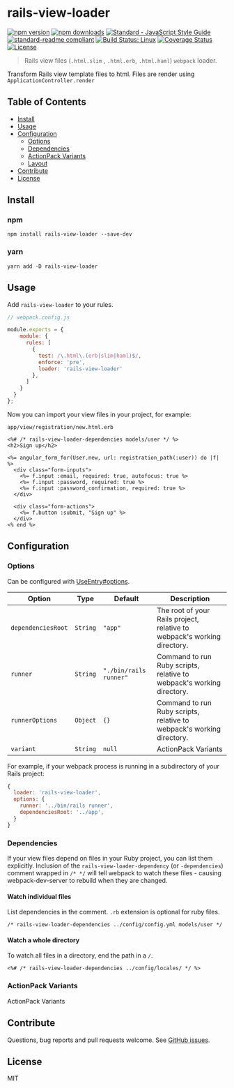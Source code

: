 # rails-view-loader

[![npm
version](https://img.shields.io/npm/v/rails-view-loader.svg)](https://www.npmjs.com/package/rails-view-loader)
[![npm
downloads](https://img.shields.io/npm/dm/rails-view-loader.svg)](https://npm-stat.com/charts.html?package=rails-view-loader&from=2017-8-28)
[![Standard - JavaScript Style Guide](https://img.shields.io/badge/code%20style-standard-brightgreen.svg)](http://standardjs.com/)
[![standard-readme compliant](https://img.shields.io/badge/standard--readme-OK-green.svg)](https://github.com/RichardLitt/standard-readme)
[![Build Status: Linux](https://img.shields.io/travis/aptx4869/rails-view-loader.svg)](https://travis-ci.org/aptx4869/rails-view-loader)
[![Coverage Status](https://coveralls.io/repos/github/aptx4869/rails-view-loader/badge.svg?branch=master)](https://coveralls.io/github/aptx4869/rails-view-loader?branch=master)
[![License](http://img.shields.io/badge/license-MIT-brightgreen.svg)](http://opensource.org/licenses/MIT)

> Rails view files (`.html.slim` , `.html.erb`, `.html.haml`) `webpack` loader.

Transform Rails view template files to html.
Files are render using `ApplicationController.render`

## Table of Contents

- [Install](#install)
- [Usage](#usage)
- [Configuration](#configuration)
  - [Options](#options)
  - [Dependencies](#dependencies)
  - [ActionPack Variants](#actionpack-variants)
  - [Layout](#layout)
- [Contribute](#contribute)
- [License](#license)

## Install

### npm

```
npm install rails-view-loader --save-dev
```

### yarn

```
yarn add -D rails-view-loader
```

## Usage

Add `rails-view-loader` to your rules.

```js
// webpack.config.js

module.exports = {
    module: {
      rules: [
        {
          test: /\.html\.(erb|slim|haml)$/,
          enforce: 'pre',
          loader: 'rails-view-loader'
        },
      ]
    }
  }
};
```

Now you can import your view files in your project, for example:

`app/view/registration/new.html.erb`

```erb
<%# /* rails-view-loader-dependencies models/user */ %>
<h2>Sign up</h2>

<%= angular_form_for(User.new, url: registration_path(:user)) do |f| %>
  <div class="form-inputs">
    <%= f.input :email, required: true, autofocus: true %>
    <%= f.input :password, required: true %>
    <%= f.input :password_confirmation, required: true %>
  </div>

  <div class="form-actions">
    <%= f.button :submit, "Sign up" %>
  </div>
<% end %>
```

## Configuration

### Options

Can be configured with [UseEntry#options](https://webpack.js.org/configuration/module/#useentry).

| Option | Type | Default | Description |
| ------ |----- | ------- | ----------- |
| `dependenciesRoot` | `String` | `"app"` | The root of your Rails project, relative to webpack's working directory. |
| `runner` | `String` |  `"./bin/rails runner"` | Command to run Ruby scripts, relative to webpack's working directory. |
| `runnerOptions` | `Object` | `{}` | Command to run Ruby scripts, relative to webpack's working directory. |
| `variant` | `String` | `null` | ActionPack Variants |

For example, if your webpack process is running in a subdirectory of your Rails project:

```js
{
  loader: 'rails-view-loader',
  options: {
    runner: '../bin/rails runner',
    dependenciesRoot: '../app',
  }
}
```

### Dependencies

If your view files depend on files in your Ruby project, you can list them explicitly.
Inclusion of the `rails-view-loader-dependency` (or `-dependencies`) comment
wrapped in `/* */` will tell webpack to watch these files -
causing webpack-dev-server to rebuild when they are changed.

#### Watch individual files

List dependencies in the comment. `.rb` extension is optional for ruby files.

```slim
/* rails-view-loader-dependencies ../config/config.yml models/user */
```

#### Watch a whole directory

To watch all files in a directory, end the path in a `/`.

```erb
<%# /* rails-view-loader-dependencies ../config/locales/ */ %>
```

### ActionPack Variants

ActionPack Variants

## Contribute

Questions, bug reports and pull requests welcome. See [GitHub issues](https://github.com/usabilityhub/rails-view-loader/issues).

## License

MIT
